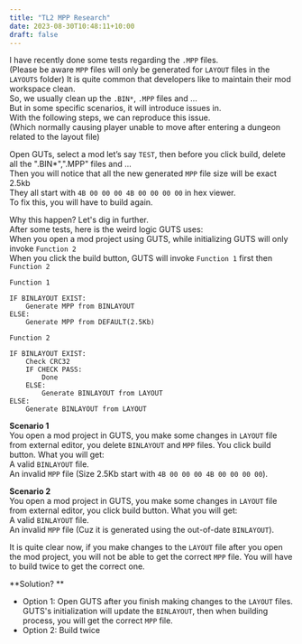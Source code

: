 ```yaml
---
title: "TL2 MPP Research"
date: 2023-08-30T10:48:11+10:00
draft: false
---
```


I have recently done some tests regarding the `.MPP` files.  
(Please be aware `MPP` files will only be generated for `LAYOUT` files in the `LAYOUTS` folder)
It is quite common that developers like to maintain their mod workspace clean.  
So, we usually clean up the `.BIN*`, `.MPP` files and ...  
But in some specific scenarios, it will introduce issues in.  
With the following steps, we can reproduce this issue.  
(Which normally causing player unable to move after entering a dungeon related to the layout file)  

Open GUTs, select a mod let’s say `TEST`, then before you click build, delete all the ".BIN*",".MPP" files and ...  
Then you will notice that all the new generated `MPP` file size will be exact 2.5kb  
They all start with `4B 00 00 00 4B 00 00 00 00` in hex viewer.  
To fix this, you will have to build again.  

Why this happen? Let's dig in further.  
After some tests, here is the weird logic GUTS uses:  
When you open a mod project using GUTS, while initializing GUTS will only invoke `Function 2`  
When you click the build button, GUTS will invoke `Function 1` first then `Function 2`  

`Function 1`
```
IF BINLAYOUT EXIST:
    Generate MPP from BINLAYOUT
ELSE:
    Generate MPP from DEFAULT(2.5Kb)
```

`Function 2`
```
IF BINLAYOUT EXIST:
    Check CRC32
    IF CHECK PASS:
        Done
    ELSE:
        Generate BINLAYOUT from LAYOUT
ELSE:
    Generate BINLAYOUT from LAYOUT
```

**Scenario 1**  
You open a mod project in GUTS, you make some changes in `LAYOUT` file from external editor, you delete `BINLAYOUT` and `MPP` files. You click build button.
What you will get:  
A valid `BINLAYOUT` file.  
An invalid `MPP` file (Size 2.5Kb start with `4B 00 00 00 4B 00 00 00 00`).

**Scenario 2**  
You open a mod project in GUTS, you make some changes in `LAYOUT` file from external editor, you click build button.
What you will get:  
A valid `BINLAYOUT` file.  
An invalid `MPP` file (Cuz it is generated using the out-of-date `BINLAYOUT`).

It is quite clear now, if you make changes to the `LAYOUT` file after you open the mod project, you will not be able to get the correct `MPP` file. You will have to build twice to get the correct one.  

**Solution? **  
- Option 1: Open GUTS after you finish making changes to the `LAYOUT` files. GUTS's initialization will update the `BINLAYOUT`, then when building process, you will get the correct `MPP` file.
- Option 2: Build twice

